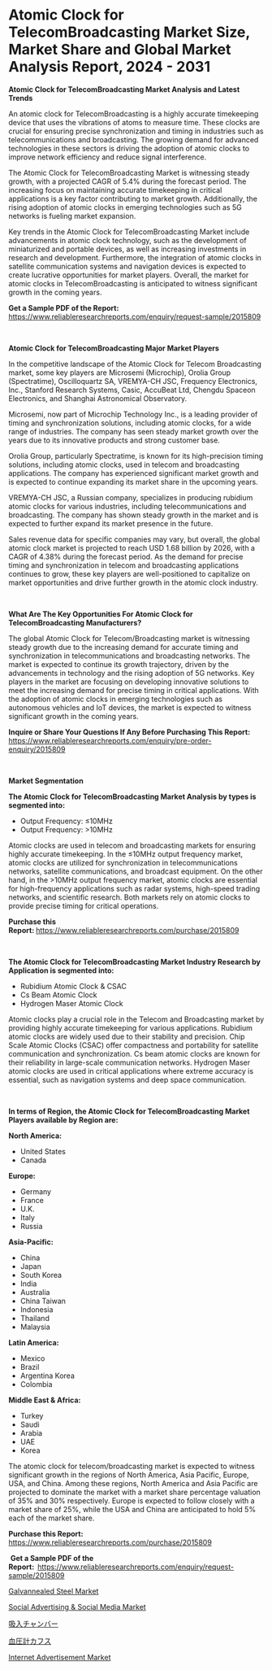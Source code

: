 <p><h1>Atomic Clock for TelecomBroadcasting Market Size, Market Share and Global Market Analysis Report, 2024 - 2031</h1></p><p><strong>Atomic Clock for TelecomBroadcasting Market Analysis and Latest Trends</strong></p>
<p><p>An atomic clock for TelecomBroadcasting is a highly accurate timekeeping device that uses the vibrations of atoms to measure time. These clocks are crucial for ensuring precise synchronization and timing in industries such as telecommunications and broadcasting. The growing demand for advanced technologies in these sectors is driving the adoption of atomic clocks to improve network efficiency and reduce signal interference.</p><p>The Atomic Clock for TelecomBroadcasting Market is witnessing steady growth, with a projected CAGR of 5.4% during the forecast period. The increasing focus on maintaining accurate timekeeping in critical applications is a key factor contributing to market growth. Additionally, the rising adoption of atomic clocks in emerging technologies such as 5G networks is fueling market expansion.</p><p>Key trends in the Atomic Clock for TelecomBroadcasting Market include advancements in atomic clock technology, such as the development of miniaturized and portable devices, as well as increasing investments in research and development. Furthermore, the integration of atomic clocks in satellite communication systems and navigation devices is expected to create lucrative opportunities for market players. Overall, the market for atomic clocks in TelecomBroadcasting is anticipated to witness significant growth in the coming years.</p></p>
<p><strong>Get a Sample PDF of the Report:&nbsp;</strong> <a href="https://www.reliableresearchreports.com/enquiry/request-sample/2015809">https://www.reliableresearchreports.com/enquiry/request-sample/2015809</a></p>
<p>&nbsp;</p>
<p><strong>Atomic Clock for TelecomBroadcasting Major Market Players</strong></p>
<p><p>In the competitive landscape of the Atomic Clock for Telecom Broadcasting market, some key players are Microsemi (Microchip), Orolia Group (Spectratime), Oscilloquartz SA, VREMYA-CH JSC, Frequency Electronics, Inc., Stanford Research Systems, Casic, AccuBeat Ltd, Chengdu Spaceon Electronics, and Shanghai Astronomical Observatory.</p><p>Microsemi, now part of Microchip Technology Inc., is a leading provider of timing and synchronization solutions, including atomic clocks, for a wide range of industries. The company has seen steady market growth over the years due to its innovative products and strong customer base.</p><p>Orolia Group, particularly Spectratime, is known for its high-precision timing solutions, including atomic clocks, used in telecom and broadcasting applications. The company has experienced significant market growth and is expected to continue expanding its market share in the upcoming years.</p><p>VREMYA-CH JSC, a Russian company, specializes in producing rubidium atomic clocks for various industries, including telecommunications and broadcasting. The company has shown steady growth in the market and is expected to further expand its market presence in the future.</p><p>Sales revenue data for specific companies may vary, but overall, the global atomic clock market is projected to reach USD 1.68 billion by 2026, with a CAGR of 4.38% during the forecast period. As the demand for precise timing and synchronization in telecom and broadcasting applications continues to grow, these key players are well-positioned to capitalize on market opportunities and drive further growth in the atomic clock industry.</p></p>
<p>&nbsp;</p>
<p><strong>What Are The Key Opportunities For Atomic Clock for TelecomBroadcasting Manufacturers?</strong></p>
<p><p>The global Atomic Clock for Telecom/Broadcasting market is witnessing steady growth due to the increasing demand for accurate timing and synchronization in telecommunications and broadcasting networks. The market is expected to continue its growth trajectory, driven by the advancements in technology and the rising adoption of 5G networks. Key players in the market are focusing on developing innovative solutions to meet the increasing demand for precise timing in critical applications. With the adoption of atomic clocks in emerging technologies such as autonomous vehicles and IoT devices, the market is expected to witness significant growth in the coming years.</p></p>
<p><strong>Inquire or Share Your Questions If Any Before Purchasing This Report:</strong> <a href="https://www.reliableresearchreports.com/enquiry/pre-order-enquiry/2015809">https://www.reliableresearchreports.com/enquiry/pre-order-enquiry/2015809</a></p>
<p>&nbsp;</p>
<p><strong>Market Segmentation</strong></p>
<p><strong>The Atomic Clock for TelecomBroadcasting Market Analysis by types is segmented into:</strong></p>
<p><ul><li>Output Frequency: ≤10MHz</li><li>Output Frequency: >10MHz</li></ul></p>
<p><p>Atomic clocks are used in telecom and broadcasting markets for ensuring highly accurate timekeeping. In the ≤10MHz output frequency market, atomic clocks are utilized for synchronization in telecommunications networks, satellite communications, and broadcast equipment. On the other hand, in the >10MHz output frequency market, atomic clocks are essential for high-frequency applications such as radar systems, high-speed trading networks, and scientific research. Both markets rely on atomic clocks to provide precise timing for critical operations.</p></p>
<p><strong>Purchase this Report:&nbsp;</strong><a href="https://www.reliableresearchreports.com/purchase/2015809">https://www.reliableresearchreports.com/purchase/2015809</a></p>
<p>&nbsp;</p>
<p><strong>The Atomic Clock for TelecomBroadcasting Market Industry Research by Application is segmented into:</strong></p>
<p><ul><li>Rubidium Atomic Clock & CSAC</li><li>Cs Beam Atomic Clock</li><li>Hydrogen Maser Atomic Clock</li></ul></p>
<p><p>Atomic clocks play a crucial role in the Telecom and Broadcasting market by providing highly accurate timekeeping for various applications. Rubidium atomic clocks are widely used due to their stability and precision. Chip Scale Atomic Clocks (CSAC) offer compactness and portability for satellite communication and synchronization. Cs beam atomic clocks are known for their reliability in large-scale communication networks. Hydrogen Maser atomic clocks are used in critical applications where extreme accuracy is essential, such as navigation systems and deep space communication.</p></p>
<p>&nbsp;</p>
<p><strong>In terms of Region, the Atomic Clock for TelecomBroadcasting Market Players available by Region are:</strong></p>
<p>
    <p> <strong> North America: </strong>
        <ul>
            <li>United States</li>
            <li>Canada</li>
        </ul>
        </p> 
    <p> <strong> Europe: </strong>
        <ul>
            <li>Germany</li>
            <li>France</li>
            <li>U.K.</li>
            <li>Italy</li>
            <li>Russia</li>
        </ul>
        </p> 
    <p> <strong> Asia-Pacific: </strong>
        <ul>
            <li>China</li>
            <li>Japan</li>
            <li>South Korea</li>
            <li>India</li>
            <li>Australia</li>
            <li>China Taiwan</li>
            <li>Indonesia</li>
            <li>Thailand</li>
            <li>Malaysia</li>
        </ul>
        </p> 
    <p> <strong> Latin America: </strong>
        <ul>
            <li>Mexico</li>
            <li>Brazil</li>
            <li>Argentina Korea</li>
            <li>Colombia</li>
        </ul>
        </p> 
    <p> <strong> Middle East & Africa: </strong>
        <ul>
            <li>Turkey</li>
            <li>Saudi</li>
            <li>Arabia</li>
            <li>UAE</li>
            <li>Korea</li>
        </ul>
    </p>
    </p>
<p><p>The atomic clock for telecom/broadcasting market is expected to witness significant growth in the regions of North America, Asia Pacific, Europe, USA, and China. Among these regions, North America and Asia Pacific are projected to dominate the market with a market share percentage valuation of 35% and 30% respectively. Europe is expected to follow closely with a market share of 25%, while the USA and China are anticipated to hold 5% each of the market share.</p></p>
<p><strong>Purchase this Report: </strong><a href="https://www.reliableresearchreports.com/purchase/2015809">https://www.reliableresearchreports.com/purchase/2015809</a></p>
<p>&nbsp;<strong>Get a Sample PDF of the Report:&nbsp;&nbsp;</strong><a href="https://www.reliableresearchreports.com/enquiry/request-sample/2015809">https://www.reliableresearchreports.com/enquiry/request-sample/2015809</a></p>
<p><strong></strong></p>
<p><p><a href="https://view.publitas.com/reportprime-1/galvannealed-steel-market-analysis-examines-its-scope-on-growth-opportunities-and-forecasted-trends-spanning-from-2024-to-2031/">Galvannealed Steel Market</a></p><p><a href="https://adventurous-uranium-ef9.notion.site/Social-Advertising-Social-Media-Market-Research-Report-Reveals-The-Latest-Trends-And-Opportunities-7d4664a1272c4d8a910cc73753c1b926">Social Advertising & Social Media Market</a></p><p><a href="https://medium.com/@angeliabkratze/%E5%90%B8%E5%85%A5%E3%83%81%E3%83%A3%E3%83%B3%E3%83%90%E3%83%BC%E5%B8%82%E5%A0%B4%E3%81%AE%E5%88%86%E6%9E%90-%E3%81%9D%E3%81%AEcagr-%E5%B8%82%E5%A0%B4%E3%82%BB%E3%82%B0%E3%83%A1%E3%83%B3%E3%83%86%E3%83%BC%E3%82%B7%E3%83%A7%E3%83%B3-%E3%81%8A%E3%82%88%E3%81%B3%E3%82%B0%E3%83%AD%E3%83%BC%E3%83%90%E3%83%AB%E7%94%A3%E6%A5%AD%E6%A6%82%E8%A6%81-9ea70095078a">吸入チャンバー</a></p><p><a href="https://medium.com/@angeliabkratze/%E8%A1%80%E5%9C%A7%E8%A8%88%E3%82%AB%E3%83%95%E5%B8%82%E5%A0%B4%E5%88%86%E6%9E%90-%E3%81%9D%E3%81%AEcagr-%E5%B8%82%E5%A0%B4%E3%82%BB%E3%82%B0%E3%83%A1%E3%83%B3%E3%83%86%E3%83%BC%E3%82%B7%E3%83%A7%E3%83%B3%E3%81%8A%E3%82%88%E3%81%B3%E3%82%B0%E3%83%AD%E3%83%BC%E3%83%90%E3%83%AB%E7%94%A3%E6%A5%AD%E6%A6%82%E8%A6%81-54fbcf2351b5">血圧計カフス</a></p><p><a href="https://carnation-joke-41f.notion.site/Internet-Advertisement-Market-Challenges-Opportunities-and-Growth-Drivers-and-Major-Market-Player-5162d7402ad748529b6adf927617e97d">Internet Advertisement Market</a></p></p>